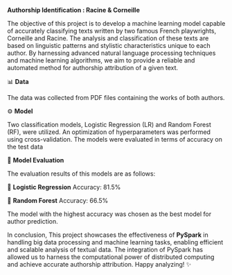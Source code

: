 **Authorship Identification : Racine & Corneille** 


The objective of this project is to develop a machine learning model capable of accurately classifying texts written by two famous French playwrights, Corneille and Racine. The analysis and classification of these texts are based on linguistic patterns and stylistic characteristics unique to each author. By harnessing advanced natural language processing techniques and machine learning algorithms, we aim to provide a reliable and automated method for authorship attribution of a given text.


📊 **Data**

The data was collected from PDF files containing the works of both authors.


⚙️ **Model**

Two classification models, Logistic Regression (LR) and Random Forest (RF), were utilized. An optimization of hyperparameters was performed using cross-validation. The models were evaluated in terms of accuracy on the test data


🔬 **Model Evaluation**

The evaluation results of this  models are as follows:

🔹 **Logistic Regression**
Accuracy: 81.5%

🔹 **Random Forest**
Accuracy: 66.5%

The model with the highest accuracy was chosen as the best model for author prediction.


In conclusion, This project showcases the effectiveness of **PySpark** in handling big data processing and machine learning tasks, enabling efficient and scalable analysis of textual data. The integration of PySpark has allowed us to harness the computational power of distributed computing and achieve accurate authorship attribution. Happy analyzing! ✨
